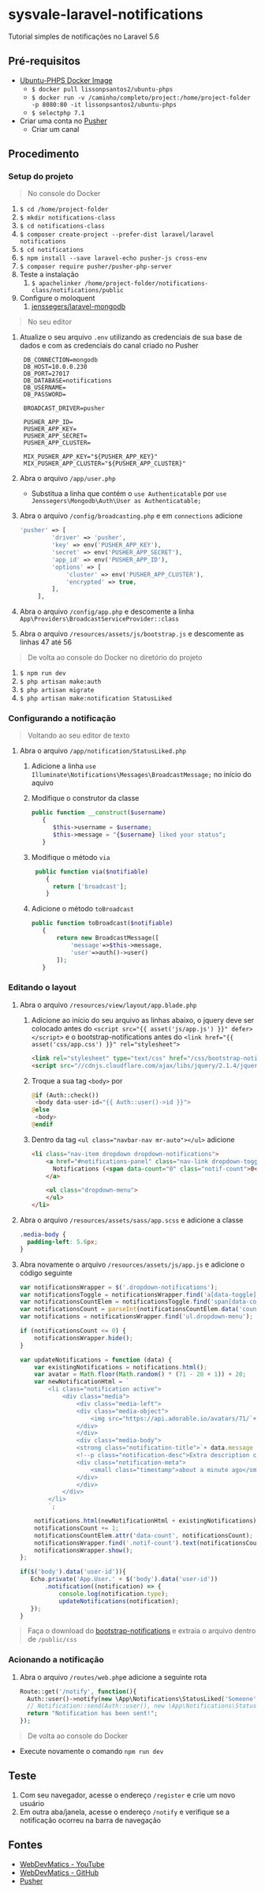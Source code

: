 # sysvale-laravel-notifications
Tutorial simples de notificações no Laravel 5.6

## Pré-requisitos
* [Ubuntu-PHPS Docker Image](https://github.com/lissonpsantos2/dockerfiles/tree/master/ubuntu-PHPS)
  * `$ docker pull lissonpsantos2/ubuntu-phps`
  * `$ docker run -v /caminho/completo/project:/home/project-folder -p 8080:80 -it lissonpsantos2/ubuntu-phps`
  * `$ selectphp 7.1`
* Criar uma conta no [Pusher](https://pusher.com/)
  * Criar um canal

## Procedimento

### Setup do projeto
> No console do Docker
1. `$ cd /home/project-folder`
2. `$ mkdir notifications-class`
3. `$ cd notifications-class`
4. `$ composer create-project --prefer-dist laravel/laravel notifications`
5. `$ cd notifications`
6. `$ npm install --save laravel-echo pusher-js cross-env`
7. `$ composer require pusher/pusher-php-server`
8. Teste a instalação
   1. `$ apachelinker /home/project-folder/notifications-class/notifications/public`
9. Configure o moloquent
   1. [jenssegers/laravel-mongodb](https://github.com/jenssegers/laravel-mongodb)

> No seu editor
1. Atualize o seu arquivo `.env` utilizando as credenciais de sua base de dados e com as credenciais do canal criado no Pusher


   ```
    DB_CONNECTION=mongodb
    DB_HOST=10.0.0.230
    DB_PORT=27017
    DB_DATABASE=notifications
    DB_USERNAME=
    DB_PASSWORD=

    BROADCAST_DRIVER=pusher

    PUSHER_APP_ID=
    PUSHER_APP_KEY=
    PUSHER_APP_SECRET=
    PUSHER_APP_CLUSTER=

    MIX_PUSHER_APP_KEY="${PUSHER_APP_KEY}"
    MIX_PUSHER_APP_CLUSTER="${PUSHER_APP_CLUSTER}"
   ```
1. Abra o arquivo `/app/user.php`
   * Substitua a linha que contém o `use Authenticatable` por `use Jenssegers\Mongodb\Auth\User as Authenticatable;`
1. Abra o arquivo `/config/broadcasting.php` e em `connections` adicione


   ```php
   'pusher' => [
            'driver' => 'pusher',
            'key' => env('PUSHER_APP_KEY'),
            'secret' => env('PUSHER_APP_SECRET'),
            'app_id' => env('PUSHER_APP_ID'),
            'options' => [
                'cluster' => env('PUSHER_APP_CLUSTER'),
                'encrypted' => true,
            ],
        ],
   ```
1. Abra o arquivo `/config/app.php` e descomente a linha `App\Providers\BroadcastServiceProvider::class`
1. Abra o arquivo `/resources/assets/js/bootstrap.js` e descomente as linhas 47 até 56

> De volta ao console do Docker no diretório do projeto
1. `$ npm run dev`
1. `$ php artisan make:auth`
1. `$ php artisan migrate`
1. `$ php artisan make:notification StatusLiked`

### Configurando a notificação
> Voltando ao seu editor de texto
1. Abra o arquivo `/app/notification/StatusLiked.php`
   1. Adicione a linha `use Illuminate\Notifications\Messages\BroadcastMessage;` no início do aquivo
   1. Modifique o construtor da classe
   
   
      ```php
      public function __construct($username)
    	 {
        	$this->username = $username;
        	$this->message = "{$username} liked your status";
    	 }
      ```
   1. Modifique o método `via`
   
   
      ```php
       public function via($notifiable)
    	  {
         	return ['broadcast'];
    	  }
      ```
   1. Adicione o método `toBroadcast`
   
   
      ```php
      public function toBroadcast($notifiable)
    	 {
        	 return new BroadcastMessage([
       		     'message'=>$this->message,
        	     'user'=>auth()->user()
        	 ]);
    	 }
      ```
### Editando o layout
1. Abra o arquivo `/resources/view/layout/app.blade.php`
   1. Adicione ao início do seu arquivo as linhas abaixo, o jquery deve ser colocado antes do `<script src="{{ asset('js/app.js') }}" defer></script>` e o bootstrap-notifications antes do `<link href="{{ asset('css/app.css') }}" rel="stylesheet">`
   
   
      ```html
      <link rel="stylesheet" type="text/css" href="/css/bootstrap-notifications.min.css">
      <script src="//cdnjs.cloudflare.com/ajax/libs/jquery/2.1.4/jquery.min.js" defer></script>
      ```
   1. Troque a sua tag `<body>` por
   
   
      ```php
      @if (Auth::check())
       <body data-user-id="{{ Auth::user()->id }}">
      @else
       <body>
      @endif
      ```
   1. Dentro da tag `<ul class="navbar-nav mr-auto"></ul>` adicione
   
   
      ```html
      <li class="nav-item dropdown dropdown-notifications">
          <a href="#notifications-panel" class="nav-link dropdown-toggle" data-toggle="dropdown">
            Notifications (<span data-count="0" class="notif-count">0</span>)
          </a>

          <ul class="dropdown-menu">
          </ul>
      </li>
      ```
1. Abra o arquivo `/resources/assets/sass/app.scss` e adicione a classe


   ```css
   .media-body {
     padding-left: 5.6px;
   }
   ```
1. Abra novamente o arquivo `/resources/assets/js/app.js` e adicione o código seguinte


   ```javascript
   var notificationsWrapper = $('.dropdown-notifications');
   var notificationsToggle = notificationsWrapper.find('a[data-toggle]');
   var notificationsCountElem = notificationsToggle.find('span[data-count]');
   var notificationsCount = parseInt(notificationsCountElem.data('count'));
   var notifications = notificationsWrapper.find('ul.dropdown-menu');

   if (notificationsCount <= 0) {
       notificationsWrapper.hide();
   }

   var updateNotifications = function (data) {
       var existingNotifications = notifications.html();
       var avatar = Math.floor(Math.random() * (71 - 20 + 1)) + 20;
       var newNotificationHtml = `
           <li class="notification active">
               <div class="media">
                   <div class="media-left">
                   <div class="media-object">
                       <img src="https://api.adorable.io/avatars/71/`+ avatar + `.png" class="img-circle" alt="50x50" style="width: 50px; height: 50px;">
                   </div>
                   </div>
                   <div class="media-body">
                   <strong class="notification-title">`+ data.message + `</strong>
                   <!--p class="notification-desc">Extra description can go here</p-->
                   <div class="notification-meta">
                       <small class="timestamp">about a minute ago</small>
                   </div>
                   </div>
               </div>
           </li>
           `;

       notifications.html(newNotificationHtml + existingNotifications);
       notificationsCount += 1;
       notificationsCountElem.attr('data-count', notificationsCount);
       notificationsWrapper.find('.notif-count').text(notificationsCount);
       notificationsWrapper.show();
   };
   
   if($('body').data('user-id')){
      Echo.private('App.User.' + $('body').data('user-id'))
          .notification((notification) => {
              console.log(notification.type);
              updateNotifications(notification);
      });
   }
   ```
> Faça o download do [bootstrap-notifications](https://skywalkapps.github.io/bootstrap-notifications/) e extraia o arquivo dentro de `/public/css`


### Acionando a notificação
1. Abra o arquivo `/routes/web.php`e adicione a seguinte rota


   ```php
   Route::get('/notify', function(){
     Auth::user()->notify(new \App\Notifications\StatusLiked('Someone'));
     // Notification::send(Auth::user(), new \App\Notifications\StatusLiked('Someone'));
     return "Notification has been sent!";
   });
   ```
> De volta ao console do Docker
* Execute novamente o comando `npm run dev`

## Teste
1. Com seu navegador, acesse o endereço `/register` e crie um novo usuário
2. Em outra aba/janela, acesse o endereço `/notify` e verifique se a notificação ocorreu na barra de navegação

## Fontes
* [WebDevMatics - YouTube](https://youtu.be/i6Rdkv-DLwk)
* [WebDevMatics - GitHub](https://github.com/webdevmatics/webdevforum)
* [Pusher](https://pusher.com/tutorials/web-notifications-laravel-pusher-channels)
